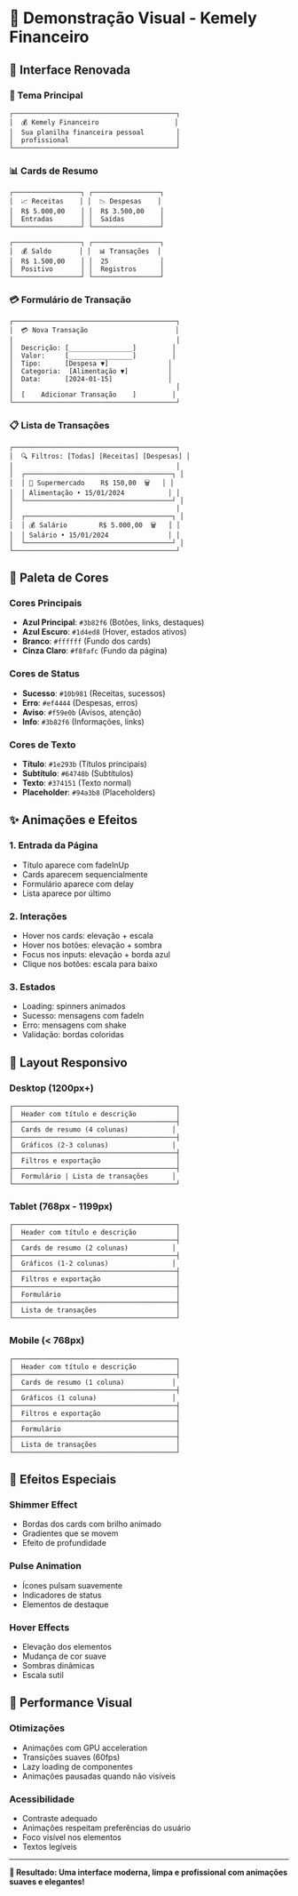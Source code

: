 # 🎨 Demonstração Visual - Kemely Financeiro

## 🌟 **Interface Renovada**

### **🎯 Tema Principal**
```
┌─────────────────────────────────────────┐
│  💰 Kemely Financeiro                   │
│  Sua planilha financeira pessoal        │
│  profissional                           │
└─────────────────────────────────────────┘
```

### **📊 Cards de Resumo**
```
┌─────────────────┐ ┌─────────────────┐
│  📈 Receitas    │ │  📉 Despesas    │
│  R$ 5.000,00    │ │  R$ 3.500,00    │
│  Entradas       │ │  Saídas         │
└─────────────────┘ └─────────────────┘

┌─────────────────┐ ┌─────────────────┐
│  💰 Saldo       │ │  📊 Transações  │
│  R$ 1.500,00    │ │  25             │
│  Positivo       │ │  Registros      │
└─────────────────┘ └─────────────────┘
```

### **💳 Formulário de Transação**
```
┌─────────────────────────────────────────┐
│  💳 Nova Transação                      │
│                                         │
│  Descrição: [________________]         │
│  Valor:     [________________]         │
│  Tipo:      [Despesa ▼]               │
│  Categoria:  [Alimentação ▼]          │
│  Data:      [2024-01-15]              │
│                                         │
│  [    Adicionar Transação    ]         │
└─────────────────────────────────────────┘
```

### **📋 Lista de Transações**
```
┌─────────────────────────────────────────┐
│  🔍 Filtros: [Todas] [Receitas] [Despesas] │
│                                         │
│  ┌─────────────────────────────────────┐ │
│  │ 🛒 Supermercado    R$ 150,00  🗑️   │ │
│  │ Alimentação • 15/01/2024           │ │
│  └─────────────────────────────────────┘ │
│                                         │
│  ┌─────────────────────────────────────┐ │
│  │ 💰 Salário        R$ 5.000,00  🗑️   │ │
│  │ Salário • 15/01/2024               │ │
│  └─────────────────────────────────────┘ │
└─────────────────────────────────────────┘
```

## 🎨 **Paleta de Cores**

### **Cores Principais**
- **Azul Principal**: `#3b82f6` (Botões, links, destaques)
- **Azul Escuro**: `#1d4ed8` (Hover, estados ativos)
- **Branco**: `#ffffff` (Fundo dos cards)
- **Cinza Claro**: `#f8fafc` (Fundo da página)

### **Cores de Status**
- **Sucesso**: `#10b981` (Receitas, sucessos)
- **Erro**: `#ef4444` (Despesas, erros)
- **Aviso**: `#f59e0b` (Avisos, atenção)
- **Info**: `#3b82f6` (Informações, links)

### **Cores de Texto**
- **Título**: `#1e293b` (Títulos principais)
- **Subtítulo**: `#64748b` (Subtítulos)
- **Texto**: `#374151` (Texto normal)
- **Placeholder**: `#94a3b8` (Placeholders)

## ✨ **Animações e Efeitos**

### **1. Entrada da Página**
- Título aparece com fadeInUp
- Cards aparecem sequencialmente
- Formulário aparece com delay
- Lista aparece por último

### **2. Interações**
- Hover nos cards: elevação + escala
- Hover nos botões: elevação + sombra
- Focus nos inputs: elevação + borda azul
- Clique nos botões: escala para baixo

### **3. Estados**
- Loading: spinners animados
- Sucesso: mensagens com fadeIn
- Erro: mensagens com shake
- Validação: bordas coloridas

## 🎯 **Layout Responsivo**

### **Desktop (1200px+)**
```
┌─────────────────────────────────────────┐
│  Header com título e descrição          │
├─────────────────────────────────────────┤
│  Cards de resumo (4 colunas)           │
├─────────────────────────────────────────┤
│  Gráficos (2-3 colunas)                │
├─────────────────────────────────────────┤
│  Filtros e exportação                   │
├─────────────────────────────────────────┤
│  Formulário | Lista de transações      │
└─────────────────────────────────────────┘
```

### **Tablet (768px - 1199px)**
```
┌─────────────────────────────────────────┐
│  Header com título e descrição          │
├─────────────────────────────────────────┤
│  Cards de resumo (2 colunas)           │
├─────────────────────────────────────────┤
│  Gráficos (1-2 colunas)                │
├─────────────────────────────────────────┤
│  Filtros e exportação                   │
├─────────────────────────────────────────┤
│  Formulário                             │
├─────────────────────────────────────────┤
│  Lista de transações                    │
└─────────────────────────────────────────┘
```

### **Mobile (< 768px)**
```
┌─────────────────────────────────────────┐
│  Header com título e descrição          │
├─────────────────────────────────────────┤
│  Cards de resumo (1 coluna)            │
├─────────────────────────────────────────┤
│  Gráficos (1 coluna)                   │
├─────────────────────────────────────────┤
│  Filtros e exportação                   │
├─────────────────────────────────────────┤
│  Formulário                             │
├─────────────────────────────────────────┤
│  Lista de transações                    │
└─────────────────────────────────────────┘
```

## 🎪 **Efeitos Especiais**

### **Shimmer Effect**
- Bordas dos cards com brilho animado
- Gradientes que se movem
- Efeito de profundidade

### **Pulse Animation**
- Ícones pulsam suavemente
- Indicadores de status
- Elementos de destaque

### **Hover Effects**
- Elevação dos elementos
- Mudança de cor suave
- Sombras dinâmicas
- Escala sutil

## 🚀 **Performance Visual**

### **Otimizações**
- Animações com GPU acceleration
- Transições suaves (60fps)
- Lazy loading de componentes
- Animações pausadas quando não visíveis

### **Acessibilidade**
- Contraste adequado
- Animações respeitam preferências do usuário
- Foco visível nos elementos
- Textos legíveis

---

**🎉 Resultado: Uma interface moderna, limpa e profissional com animações suaves e elegantes!**
